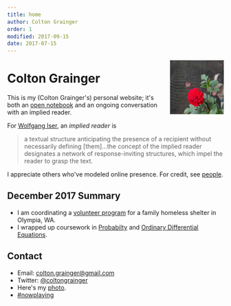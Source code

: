 ```yaml
---
title: home
author: Colton Grainger
order: 1
modified: 2017-09-15
date: 2017-07-15
---
```


<img src="/images/ccg-dogs.jpg" style="float: right; margin: 0px 0px 23px 23px" height="125" width="125">

# Colton Grainger

This is my (Colton Grainger's) personal website; it's both an [open notebook](http://wcm1.web.rice.edu/open-notebook-history.html) and an ongoing conversation with an implied reader. 

For [Wolfgang Iser](https://en.wikipedia.org/wiki/Wolfgang_Iser), an *implied reader* is 
> a textual structure anticipating the presence of a recipient without necessarily defining [them]…the concept of the implied reader designates a network of response-inviting structures, which impel the reader to grasp the text.

I appreciate others who've modeled online presence. For credit, see [people](/links).


## December 2017 Summary
- I am coordinating a [volunteer program](http://coltongrainger.com/fscss-volunteers) for a family homeless shelter in Olympia, WA. 
- I wrapped up coursework in [Probabilty](https://nbviewer.jupyter.org/github/coltongrainger/notebooks/tree/master/probability/) and [Ordinary Differential Equations](https://nbviewer.jupyter.org/github/coltongrainger/notebooks/tree/master/odes/). 

## Contact

- Email: [colton.grainger@gmail.com](mailto:colton.grainger@gmail.com)
- Twitter: [@coltongrainger](https://twitter.com/coltongrainger)
- Here's my <a href="images/ccg-profile.jpg">photo</a>.
- [#nowplaying](https://hypem.com/coltongrainger)
